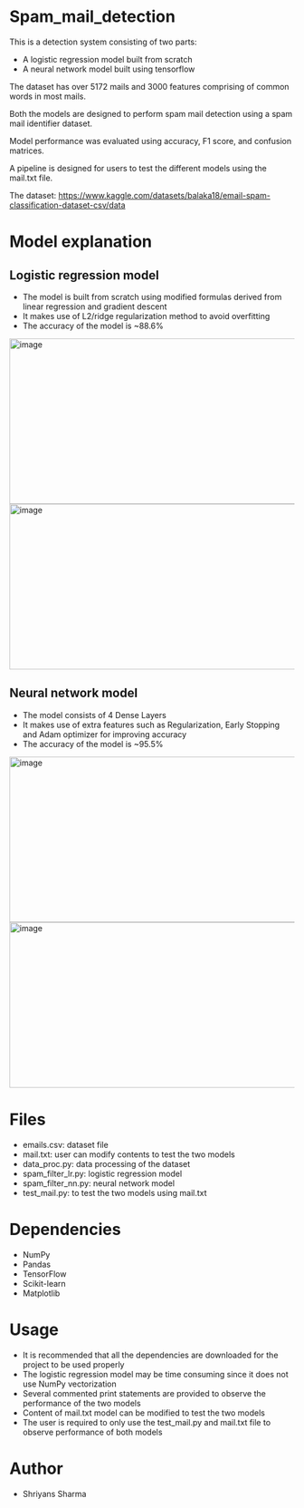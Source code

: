 # Spam_mail_detection

This is a detection system consisting of two parts: 
  - A logistic regression model built from scratch
  - A neural network model built using tensorflow

The dataset has over 5172 mails and 3000 features comprising of common words in most mails.

Both the models are designed to perform spam mail detection using a spam mail identifier dataset.

Model performance was evaluated using accuracy, F1 score, and confusion matrices.

A pipeline is designed for users to test the different models using the mail.txt file.

The dataset: https://www.kaggle.com/datasets/balaka18/email-spam-classification-dataset-csv/data


# Model explanation

## Logistic regression model

  - The model is built from scratch using modified formulas derived from linear regression and gradient descent
  - It makes use of L2/ridge regularization method to avoid overfitting
  - The accuracy of the model is ~88.6%

  <img width="550" height="292" alt="image" src="https://github.com/user-attachments/assets/ffd6b00e-d58c-4213-896f-697fcf3b2477" />


  <img width="550" height="292" alt="image" src="https://github.com/user-attachments/assets/395cc469-8d6f-4805-a1a6-b2271cfe2147" />

## Neural network model
  - The model consists of 4 Dense Layers
  - It makes use of extra features such as Regularization, Early Stopping and Adam optimizer for improving accuracy
  - The accuracy of the model is ~95.5%

  <img width="550" height="292" alt="image" src="https://github.com/user-attachments/assets/93242a66-0030-4254-83d2-1f1c2ad01b80" />


  <img width="550" height="292" alt="image" src="https://github.com/user-attachments/assets/35cab908-1cb1-4129-8454-9f277250abef" />

# Files
  - emails.csv: dataset file
  - mail.txt: user can modify contents to test the two models
  - data_proc.py: data processing of the dataset
  - spam_filter_lr.py: logistic regression model
  - spam_filter_nn.py: neural network model
  - test_mail.py: to test the two models using mail.txt

# Dependencies
  - NumPy
  - Pandas
  - TensorFlow
  - Scikit-learn
  - Matplotlib


# Usage

  - It is recommended that all the dependencies are downloaded for the project to be used properly
  - The logistic regression model may be time consuming since it does not use NumPy vectorization
  - Several commented print statements are provided to observe the performance of the two models
  - Content of mail.txt model can be modified to test the two models
  - The user is required to only use the test_mail.py and mail.txt file to observe performance of both models

# Author

  - Shriyans Sharma
